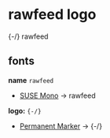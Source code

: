 # rawfeed logo

{-/} rawfeed


## fonts

**name** `rawfeed`

- [SUSE Mono](https://fonts.google.com/?preview.text=rawfeed&preview.size=86&query=suse+mono) -> rawfeed


**logo:** `{-/}`

- [Permanent Marker](https://fonts.google.com/?preview.text=%7B-%2F%7D&preview.size=86&query=perma) -> {-/}

